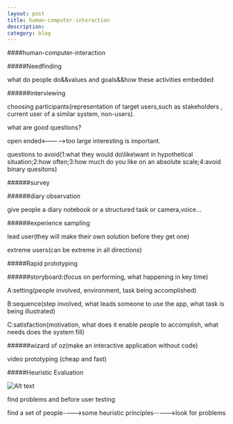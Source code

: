 ```yaml
---
layout: post
title: human-computer-interaction
description: 
category: blog
---
```


####human-computer-interaction

#####Needfinding

what do people do&&values and goals&&how these activities embedded

######interviewing

choosing participants(representation of target users,such as stakeholders , current user of a similar system, non-users).

what are good questions?

open ended<----->too large
interesting is important.

questions to avoid(1:what they would do\like\want in hypothetical situation;2:how often;3:how much do you like on an absolute scale;4:avoid binary quesitons)

######survey

######diary observation

give people a diary notebook or a structured task or camera,voice...

######experience sampling

lead user(they will make their own solution before they get one)

extreme users(can be extreme in all directions)

#####Rapid prototyping

######storyboard:(focus on performing, what happening in key time)

A:setting(people involved, environment, task being accomplished)

B:sequence(step involved, what leads someone to use the app, what task is being illustrated)

C:satisfaction(motivation, what does it enable people to accomplish, what needs does the system fill)

######wizard of oz(make an interactive application without code)

video prototyping
(cheap and fast)



#####Heuristic Evaluation

![Alt text](http://picturereq.herokuapp.com/images/humancenter/principle.jpg)

find problems and before user testing

find a set of people---->some heuristic principles----->look for problems
